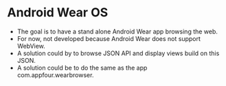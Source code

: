 Android Wear OS
===============

- The goal is to have a stand alone Android Wear app browsing the web.
- For now, not developed because Android Wear does not support WebView.
- A solution could by to browse JSON API and display views build on this JSON.
- A solution could be to do the same as the app com.appfour.wearbrowser.
